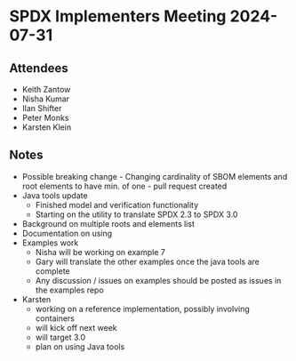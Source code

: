 # SPDX Implementers Meeting 2024-07-31

## Attendees
- Keith Zantow
- Nisha Kumar
- Ilan Shifter
- Peter Monks
- Karsten Klein

## Notes
- Possible breaking change - Changing cardinality of SBOM elements and root elements to have min. of one - pull request created
- Java tools update
  - Finished model and verification functionality
  - Starting on the utility to translate SPDX 2.3 to SPDX 3.0
- Background on multiple roots and elements list
- Documentation on using
- Examples work
  - Nisha will be working on example 7
  - Gary will translate the other examples once the java tools are complete
  - Any discussion / issues on examples should be posted as issues in the examples repo
- Karsten 
  - working on a reference implementation, possibly involving containers 
  - will kick off next week
  - will target 3.0
  - plan on using Java tools
